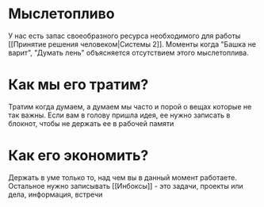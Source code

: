 # Мыслетопливо
У нас есть запас своеобразного ресурса необходимого для работы [[Принятие решения человеком|Системы 2]]. Моменты когда "Башка не варит", "Думать лень" объясняется отсутствием этого мыслетоплива.

# Как мы его тратим?
Тратим когда думаем, а думаем мы часто и порой о вещах которые не так важны. Если вам в голову пришла идея, ее нужно записать в блокнот, чтобы не держать ее в рабочей памяти

# Как его экономить?
Держать в уме только то, над чем вы в данный момент работаете. Остальное нужно записывать [[Инбоксы]] - это задачи, проекты или дела, информация, встречи